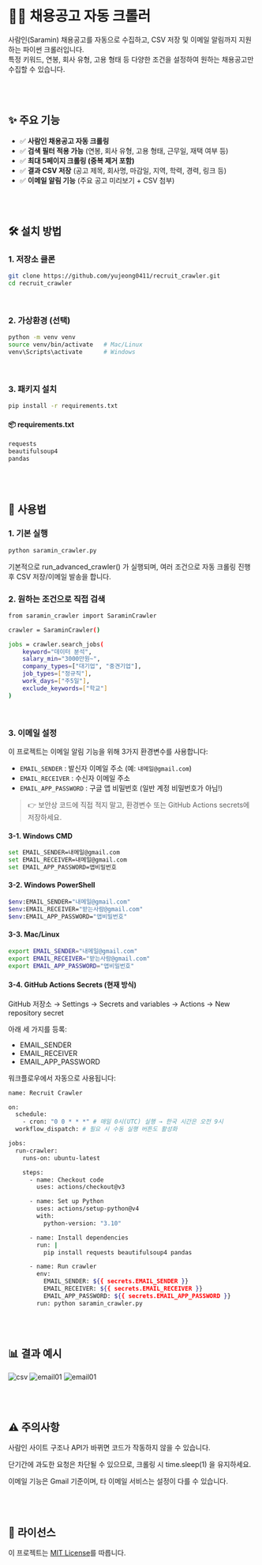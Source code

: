 # 🧑‍💻 채용공고 자동 크롤러

사람인(Saramin) 채용공고를 자동으로 수집하고, CSV 저장 및 이메일 알림까지 지원하는 파이썬 크롤러입니다.  
특정 키워드, 연봉, 회사 유형, 고용 형태 등 다양한 조건을 설정하여 원하는 채용공고만 수집할 수 있습니다.  

<br/>
<br/>

## ✨ 주요 기능
- ✅ **사람인 채용공고 자동 크롤링**
- ✅ **검색 필터 적용 가능** (연봉, 회사 유형, 고용 형태, 근무일, 재택 여부 등)
- ✅ **최대 5페이지 크롤링 (중복 제거 포함)**
- ✅ **결과 CSV 저장** (공고 제목, 회사명, 마감일, 지역, 학력, 경력, 링크 등)
- ✅ **이메일 알림 기능** (주요 공고 미리보기 + CSV 첨부)


<br/>
<br/>

## 🛠️ 설치 방법

### 1. 저장소 클론
```bash
git clone https://github.com/yujeong0411/recruit_crawler.git
cd recruit_crawler
```
<br/>

### 2. 가상환경 (선택)
```bash
python -m venv venv
source venv/bin/activate   # Mac/Linux
venv\Scripts\activate      # Windows
```
<br/>

### 3. 패키지 설치
```bash
pip install -r requirements.txt
```
#### 📦 requirements.txt 
```bash
requests
beautifulsoup4
pandas
```


<br/>
<br/>

## 🚀 사용법

### 1. 기본 실행
```bash
python saramin_crawler.py
```
기본적으로 run_advanced_crawler() 가 실행되며, 여러 조건으로 자동 크롤링 진행 후 CSV 저장/이메일 발송을 합니다.
<br/>

### 2. 원하는 조건으로 직접 검색
```bash
from saramin_crawler import SaraminCrawler

crawler = SaraminCrawler()

jobs = crawler.search_jobs(
    keyword="데이터 분석",
    salary_min="3000만원~",
    company_types=["대기업", "중견기업"],
    job_types=["정규직"],
    work_days=["주5일"],
    exclude_keywords=["학교"]
)
```
<br/>

### 3. 이메일 설정
이 프로젝트는 이메일 알림 기능을 위해 3가지 환경변수를 사용합니다:
- `EMAIL_SENDER` : 발신자 이메일 주소 (예: `내메일@gmail.com`)
- `EMAIL_RECEIVER` : 수신자 이메일 주소
- `EMAIL_APP_PASSWORD` : 구글 앱 비밀번호 (일반 계정 비밀번호가 아님!)

> 👉 보안상 코드에 직접 적지 말고, 환경변수 또는 GitHub Actions secrets에 저장하세요.

#### 3-1. Windows CMD
```bash
set EMAIL_SENDER=내메일@gmail.com
set EMAIL_RECEIVER=내메일@gmail.com
set EMAIL_APP_PASSWORD=앱비밀번호
```

#### 3-2. Windows PowerShell
```bash
$env:EMAIL_SENDER="내메일@gmail.com"
$env:EMAIL_RECEIVER="받는사람@gmail.com"
$env:EMAIL_APP_PASSWORD="앱비밀번호"
```

#### 3-3. Mac/Linux
```bash
export EMAIL_SENDER="내메일@gmail.com"
export EMAIL_RECEIVER="받는사람@gmail.com"
export EMAIL_APP_PASSWORD="앱비밀번호"
```

#### 3-4. GitHub Actions Secrets (현재 방식)
GitHub 저장소 → Settings → Secrets and variables → Actions → New repository secret

아래 세 가지를 등록:
- EMAIL_SENDER
- EMAIL_RECEIVER
- EMAIL_APP_PASSWORD

워크플로우에서 자동으로 사용됩니다:
```bash
name: Recruit Crawler

on:
  schedule:
    - cron: "0 0 * * *" # 매일 0시(UTC) 실행 → 한국 시간은 오전 9시
  workflow_dispatch: # 필요 시 수동 실행 버튼도 활성화

jobs:
  run-crawler:
    runs-on: ubuntu-latest

    steps:
      - name: Checkout code
        uses: actions/checkout@v3

      - name: Set up Python
        uses: actions/setup-python@v4
        with:
          python-version: "3.10"

      - name: Install dependencies
        run: |
          pip install requests beautifulsoup4 pandas

      - name: Run crawler
        env:
          EMAIL_SENDER: ${{ secrets.EMAIL_SENDER }}
          EMAIL_RECEIVER: ${{ secrets.EMAIL_RECEIVER }}
          EMAIL_APP_PASSWORD: ${{ secrets.EMAIL_APP_PASSWORD }}
        run: python saramin_crawler.py

```


<br/>
<br/>

## 📊 결과 예시
![csv](docs/csv_example.png)
![email01](docs/email_example.png)
![email01](docs/email_example2.png)

<br/>
<br/>

## ⚠️ 주의사항

사람인 사이트 구조나 API가 바뀌면 코드가 작동하지 않을 수 있습니다.

단기간에 과도한 요청은 차단될 수 있으므로, 크롤링 시 time.sleep(1) 을 유지하세요.

이메일 기능은 Gmail 기준이며, 타 이메일 서비스는 설정이 다를 수 있습니다.

<br/>
<br/>

## 📌 라이선스
이 프로젝트는 [MIT License](./LICENSE)를 따릅니다.
